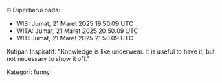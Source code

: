 ⏰ Diperbarui pada:
- WIB: Jumat, 21 Maret 2025 19.50.09 UTC
- WITA: Jumat, 21 Maret 2025 20.50.09 UTC
- WIT: Jumat, 21 Maret 2025 21.50.09 UTC

Kutipan Inspiratif:
"Knowledge is like underwear. It is useful to have it, but not necessary to show it off."


Kategori: funny

